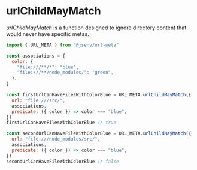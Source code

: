 # urlChildMayMatch

_urlChildMayMatch_ is a function designed to ignore directory content that would never have specific metas.

```js
import { URL_META } from "@jsenv/url-meta"

const associations = {
  color: {
    "file:///**/*": "blue",
    "file:///**/node_modules/": "green",
  },
}

const firstUrlCanHaveFilesWithColorBlue = URL_META.urlChildMayMatch({
  url: "file:///src/",
  associations,
  predicate: ({ color }) => color === "blue",
})
firstUrlCanHaveFilesWithColorBlue // true

const secondUrlCanHaveFileWithColorBlue = URL_META.urlChildMayMatch({
  url: "file:///node_modules/src/",
  associations,
  predicate: ({ color }) => color === "blue",
})
secondUrlCanHaveFileWithColorBlue // false
```
